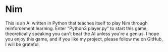 # Nim
This is an AI written in Python that teaches itself to play Nim through reinforcement learning. Enter "Python3 player.py" to start this game, theoretically speaking you can't beat the AI unless you're a genius. I hope you enjoy this game, and if you like my project, please follow me on GitHub, I will be grateful.
